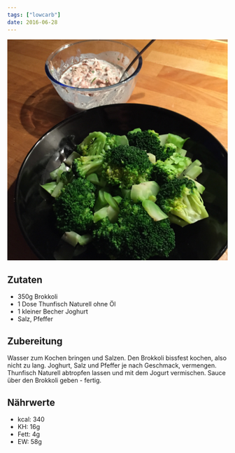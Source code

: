 ```yaml
---
tags: ["lowcarb"]
date: 2016-06-28
---
```


![](../uploads/thunfischsalat-mit-brokkoli.jpg)

## Zutaten
- 350g  Brokkoli
- 1     Dose Thunfisch Naturell ohne Öl
- 1     kleiner Becher Joghurt
- Salz, Pfeffer

## Zubereitung
Wasser zum Kochen bringen und Salzen.
Den Brokkoli bissfest kochen, also nicht zu lang.
Joghurt, Salz und Pfeffer je nach Geschmack, vermengen.
Thunfisch Naturell abtropfen lassen und mit dem Jogurt vermischen.
Sauce über den Brokkoli geben - fertig.

## Nährwerte
- kcal:     340
- KH:        16g
- Fett:       4g
- EW:        58g
